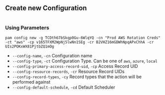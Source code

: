 




## Create new Configuration

```shell
```



### Using Parameters

`pam config new -g TCDth67bSkqp0Gu-6WlqYQ -cn "Prod AWS Rotation Creds" -ct "aws" -cp v165TFXM2WpNj5lwNn1SEg -cr B2VHZ16mGDWhNpqAPxChhA -cr UIs2POKxWX81PjtbZQ1mOg`

- `--config-name`, `-cn` Configuration name
- `--config-type`, `-ct` Configuration Type. Can be one of `aws`, `azure`, `local`
- `--config-primary-access-record-uid`, `-cp` Access Record UID 
- `--config-resource-records`, `-cr` Resource Record UIDs
- `--config-record-types`, `-cy` Record types that the action will be performed against
- `--config-default-schedule`, `-cd` Default Scheduler